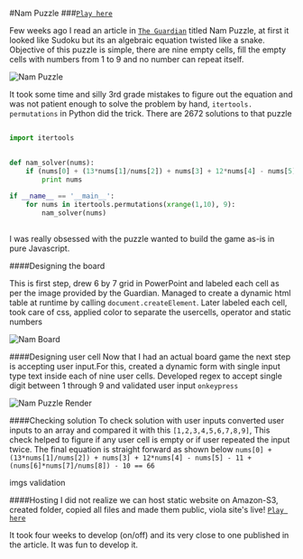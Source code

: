 #Nam Puzzle
###[`Play here`][link2] 


Few weeks ago I read an article in [`The Guardian`][link1] titled Nam Puzzle, at first it looked like Sudoku but its an algebraic equation twisted like a snake. Objective of this puzzle is simple, there are nine empty cells, fill the empty cells with numbers from 1 to 9 and no number can repeat itself. 

![Nam Puzzle](https://github.com/tkmallik/tkmallik.github.io/blob/master/img/nam_puzzle_original.png)

It took some time and silly 3rd grade mistakes to figure out the equation and was not patient enough to solve the problem by hand, `itertools. permutations` in Python did the trick. There are 2672 solutions to that puzzle 

``` python 

import itertools

  
def nam_solver(nums):
	if (nums[0] + (13*nums[1]/nums[2]) + nums[3] + 12*nums[4] - nums[5] - 11 + (nums[6]*nums[7]/nums[8]) - 10 == 66):
		print nums
	
if __name__ == '__main__':
	for nums in itertools.permutations(xrange(1,10), 9):
		nam_solver(nums)
		
```

I was really obsessed with the puzzle wanted to build the game as-is in pure Javascript. 

####Designing the board 

This is first step, drew 6 by 7 grid in PowerPoint and labeled each cell as per the image provided by the Guardian. Managed to create a dynamic html table at runtime by calling `document.createElement`. Later labeled each cell, took care of css, applied color to separate the usercells, operator and static numbers  

![Nam Board](https://github.com/tkmallik/tkmallik.github.io/blob/master/img/nam_puzzle_board.jpg)

####Designing user cell
Now that I had an actual board game the next step is accepting user input.For this, created a dynamic form with single input type text inside each of nine user cells. Developed regex to accept single digit between 1 through 9 and validated user input `onkeypress`

![Nam Puzzle Render](https://github.com/tkmallik/tkmallik.github.io/blob/master/img/nam_puzzle.png)

####Checking solution
To check solution with user inputs converted user inputs to an array and compared it with this  `[1,2,3,4,5,6,7,8,9]`, This check helped to figure if any user cell is empty or if user repeated the input twice. The final equation is straight forward as shown below
`nums[0] + (13*nums[1]/nums[2]) + nums[3] + 12*nums[4] - nums[5] - 11 + (nums[6]*nums[7]/nums[8]) - 10 == 66`

imgs validation

####Hosting 
I did not realize we can host static website on Amazon-S3, created folder, copied all files and made them public, viola site's live! [`Play here`][link2] 


It took four weeks to develop (on/off) and its very close to one published in the article. It was fun to develop it.

[link1]: http://www.theguardian.com/science/alexs-adventures-in-numberland/2015/may/20/can-you-do-the-maths-puzzle-for-vietnamese-eight-year-olds-that-has-stumped-parents-and-teachers
[link2]: http://nampuzzle.s3-website-us-west-1.amazonaws.com/
